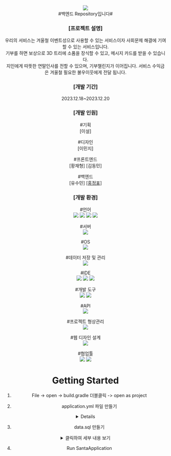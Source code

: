 <div align="center">
<img src="https://capsule-render.vercel.app/api?type=rounded&color=E0F8F7&height=200&section=header&text=Santa&fontSize=90&fontColor=BDBDBD&fontAlign=70&rotate=13&fontAlignY=3"/><br>
#백엔드 Repository입니다#

</br>

<h3>[프로젝트 설명]</h3>
<a>우리의 서비스는 겨울철 이벤트성으로 사용할 수 있는 서비스이자 사회문제 해결에 기여할 수 있는 서비스입니다.</a></br>
<a>기부를 하면 보상으로 3D 트리에 소품을 장식할 수 있고, 메시지 카드를 받을 수 있습니다.</a></br>
<a>지인에게 따뜻한 연말인사를 전할 수 있으며, 기부챌린지가 이어집니다. 서비스 수익금은 겨울철 필요한 불우이웃에게 전달 됩니다.</a>

<h3>[개발 기간]</h3>
<a>2023.12.18~2023.12.20</a></br>
<h3>[개발 인원]</h3>

#기획</br>
<a>[이설]</a>

#디자인</br>
<a>[이민지]</a>

#프론트엔드</br>
<a>[황재형]</a>
<a>[김동민]</a>

#백엔드</br>
<a>[유수민]<a>
<a href="https://github.com/dmsqor">[홍정표]<a>

<h3>[개발 환경]</h3>

#언어</br>
<img src="https://img.shields.io/badge/Java(JDK 17)-F80000?style=flat&logo=Oracle&logoColor=white"/>
<img src="https://img.shields.io/badge/HTML5-E34F26?style=flat&logo=HTML5&logoColor=white"/>
<img src="https://img.shields.io/badge/CSS3-1572B6?style=flat&logo=CSS3&logoColor=white"/>
<img src="https://img.shields.io/badge/JavaScript-F7DF1E?style=flat&logo=JavaScript&logoColor=white"/>

#서버</br>
<img src="https://img.shields.io/badge/Amazon EC2-FF9900?style=flat&logo=Amazon EC2&logoColor=white"/>

#OS</br>
<img src="https://img.shields.io/badge/Windows 11-0078D4?style=flat&logo=Windows 11&logoColor=white"/>

#데이터 저장 및 관리</br>
<img src="https://img.shields.io/badge/MariaDB-003545?style=flat&logo=MariaDB&logoColor=white"/>

#IDE</br>
<img src="https://img.shields.io/badge/IntelliJ IDEA-000000?style=flat&logo=IntelliJ IDEA&logoColor=white"/>
<img src="https://img.shields.io/badge/HeldiSQL-569A31?style=flat&logo=&logoColor=white"/>
<img src="https://img.shields.io/badge/Git-F05032?style=flat&logo=Git&logoColor=white"/>

#개발 도구</br>
<img src="https://img.shields.io/badge/Spring Boot-6DB33F?style=flat&logo=Spring Boot&logoColor=white"/>
<img src="https://img.shields.io/badge/React-61DAFB?style=flat&logo=React&logoColor=white"/>

#API</br>
<img src="https://img.shields.io/badge/Google Analytics-E37400?style=flat&logo=googleanalytics&logoColor=white"/>

#프로젝트 형상관리</br>
<img src="https://img.shields.io/badge/GitHub-181717?style=flat&logo=GitHub&logoColor=white"/>

#웹 디자인 설계</br>
<img src="https://img.shields.io/badge/Figma-F24E1E?style=flat&logo=Figma&logoColor=white"/>

#협업툴</br>
<img src="https://img.shields.io/badge/Notion(프로젝트 관리)-000000?style=flat&logo=Notion&logoColor=white"/>
<img src="https://img.shields.io/badge/KakaoTalk(일정 조율)-FFCD00?style=flat&logo=KakaoTalk&logoColor=white"/></br>











# Getting Started

1. File -> open -> build.gradle 더블클릭 -> open as project

2. application.yml 파일 만들기
<details>
  <summary>application.yaml</summary>

```yaml
spring:
  datasource:
    driver-class-name: com.mysql.cj.jdbc.Driver
    url: jdbc:mysql://localhost:3306/{본인커스 }?useSSL=false&serverTimezone=Asia/Seoul&allowPublicKeyRetrieval=true
    username: {본인 커스텀}
    password: {본인 커스텀}

  jackson:
    serialization:
      FAIL_ON_EMPTY_BEANS: true
  jpa:
    hibernate:
      ddl-auto: create
    show_sql: true
    properties:
      hibernate:
        dialect: org.hibernate.dialect.MySQL8Dialect
        format_sql: true
    defer-datasource-initialization: true
  sql:
    init:
      mode: embedded
```

</details>


3. data.sql 만들기

<details>
  <summary>클릭하여 세부 내용 보기</summary>

```SQL
-- The table order was sorted considering the relationship to prevent error from occurring if all are run at once.

-- member Table Create SQL
-- Table Creation SQL - member
CREATE TABLE member
(
    `id`            INT            NOT NULL    AUTO_INCREMENT,
    `email`         VARCHAR(50)    NOT NULL    COMMENT '구글이메일. UNIQUE',
    `password`      VARCHAR(50)    NOT NULL    COMMENT '비밀번호',
    `name`          VARCHAR(50)    NULL        COMMENT '이름',
    `nickname`      VARCHAR(50)    NULL        COMMENT '닉네임',
    `gender`        VARCHAR(50)    NULL        COMMENT '성별',
    `phone_number`  VARCHAR(50)    NULL        COMMENT '전화번호',
    `created_at`    TIMESTAMP      NOT NULL    COMMENT '생성일',
    PRIMARY KEY (id)
);

-- Table Comment SQL - member
ALTER TABLE member COMMENT '유저';


-- submission Table Create SQL
-- Table Creation SQL - submission
CREATE TABLE submission
(
    `id`            INT              NOT NULL    AUTO_INCREMENT,
    `member_id`     INT              NOT NULL    COMMENT '후원한 사람',
    `amount`        INT              NOT NULL    COMMENT '후원 금액',
    `card_message`  VARCHAR(2048)    NULL        COMMENT '카드 문구. metadata',
    `is_actived`    BIT              NULL        DEFAULT 0 COMMENT '활성여부',
    `created_at`    TIMESTAMP        NOT NULL    COMMENT '생성일',
    PRIMARY KEY (id)
);

-- Foreign Key SQL - submission(member_id) -> member(id)
ALTER TABLE submission
    ADD CONSTRAINT FK_submission_member_id_member_id FOREIGN KEY (member_id)
        REFERENCES member (id) ON DELETE RESTRICT ON UPDATE RESTRICT;

-- Delete Foreign Key SQL - submission(member_id)
-- ALTER TABLE submission
-- DROP FOREIGN KEY FK_submission_member_id_member_id;


-- decoration Table Create SQL
-- Table Creation SQL - decoration
CREATE TABLE decoration
(
    `id`           INT            NOT NULL    AUTO_INCREMENT,
    `description`  VARCHAR(50)    NULL        COMMENT '장식품 종류',
    `file`         BLOB           NULL        COMMENT '3D파일',
    `scale`        INT            NULL        COMMENT '크기',
    `location`     VARCHAR(50)    NULL        COMMENT '위치',
    `created_at`   TIMESTAMP      NOT NULL    COMMENT '생성일',
    PRIMARY KEY (id)
);


-- member_decoration_relation Table Create SQL
-- Table Creation SQL - member_decoration_relation
CREATE TABLE member_decoration_relation
(
    `id`             INT          NOT NULL    AUTO_INCREMENT,
    `member_id`      INT          NULL,
    `decoration_id`  INT          NULL,
    `created_at`     TIMESTAMP    NOT NULL,
    PRIMARY KEY (id)
);

-- Foreign Key SQL - member_decoration_relation(decoration_id) -> decoration(id)
ALTER TABLE member_decoration_relation
    ADD CONSTRAINT FK_member_decoration_relation_decoration_id_decoration_id FOREIGN KEY (decoration_id)
        REFERENCES decoration (id) ON DELETE RESTRICT ON UPDATE RESTRICT;

-- Delete Foreign Key SQL - member_decoration_relation(decoration_id)
-- ALTER TABLE member_decoration_relation
-- DROP FOREIGN KEY FK_member_decoration_relation_decoration_id_decoration_id;

-- Foreign Key SQL - member_decoration_relation(member_id) -> member(id)
ALTER TABLE member_decoration_relation
    ADD CONSTRAINT FK_member_decoration_relation_member_id_member_id FOREIGN KEY (member_id)
        REFERENCES member (id) ON DELETE RESTRICT ON UPDATE RESTRICT;

-- Delete Foreign Key SQL - member_decoration_relation(member_id)
-- ALTER TABLE member_decoration_relation
-- DROP FOREIGN KEY FK_member_decoration_relation_member_id_member_id;


-- designated_person Table Create SQL
-- Table Creation SQL - designated_person
CREATE TABLE designated_person
(
    `id`             INT              NOT NULL    AUTO_INCREMENT,
    `submission_id`  INT              NULL        COMMENT '제출',
    `member_id`      INT              NULL        COMMENT '후원한 사람',
    `send_message`   VARCHAR(2048)    NULL        COMMENT '전송 문구',
    `send_email`     VARCHAR(50)      NULL        COMMENT '전송 이메일',
    `created_at`     TIMESTAMP        NOT NULL    COMMENT '생성일',
    PRIMARY KEY (id)
);

-- Foreign Key SQL - designated_person(member_id) -> member(id)
ALTER TABLE designated_person
    ADD CONSTRAINT FK_designated_person_member_id_member_id FOREIGN KEY (member_id)
        REFERENCES member (id) ON DELETE RESTRICT ON UPDATE RESTRICT;

-- Delete Foreign Key SQL - designated_person(member_id)
-- ALTER TABLE designated_person
-- DROP FOREIGN KEY FK_designated_person_member_id_member_id;

-- Foreign Key SQL - designated_person(submission_id) -> submission(id)
ALTER TABLE designated_person
    ADD CONSTRAINT FK_designated_person_submission_id_submission_id FOREIGN KEY (submission_id)
        REFERENCES submission (id) ON DELETE RESTRICT ON UPDATE RESTRICT;

-- Delete Foreign Key SQL - designated_person(submission_id)
-- ALTER TABLE designated_person
-- DROP FOREIGN KEY FK_designated_person_submission_id_submission_id;
```

</details>


4. Run SantaApplication
